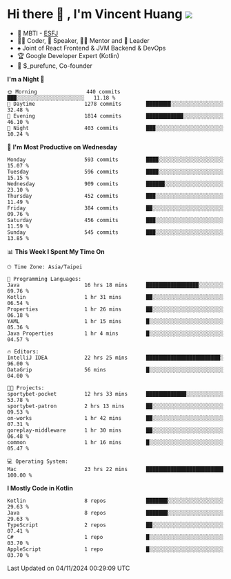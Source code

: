 # Hi there 👋 , I'm Vincent Huang ![](https://komarev.com/ghpvc/?username=Jian-Min-Huang)
- 👀 MBTI - [ESFJ](https://www.16personalities.com/esfj-personality)
- 👨‍💻 Coder, 🎤 Speaker, 👨‍🏫 Mentor and 🚀 Leader
- ♠️ Joint of React Frontend & JVM Backend & DevOps
- 🏆 Google Developer Expert (Kotlin)
- 💼 $_purefunc, Co-founder

<!--START_SECTION:waka-->
**I'm a Night 🦉** 

```text
🌞 Morning                440 commits         ███░░░░░░░░░░░░░░░░░░░░░░   11.18 % 
🌆 Daytime                1278 commits        ████████░░░░░░░░░░░░░░░░░   32.48 % 
🌃 Evening                1814 commits        ████████████░░░░░░░░░░░░░   46.10 % 
🌙 Night                  403 commits         ███░░░░░░░░░░░░░░░░░░░░░░   10.24 % 
```
📅 **I'm Most Productive on Wednesday** 

```text
Monday                   593 commits         ████░░░░░░░░░░░░░░░░░░░░░   15.07 % 
Tuesday                  596 commits         ████░░░░░░░░░░░░░░░░░░░░░   15.15 % 
Wednesday                909 commits         ██████░░░░░░░░░░░░░░░░░░░   23.10 % 
Thursday                 452 commits         ███░░░░░░░░░░░░░░░░░░░░░░   11.49 % 
Friday                   384 commits         ██░░░░░░░░░░░░░░░░░░░░░░░   09.76 % 
Saturday                 456 commits         ███░░░░░░░░░░░░░░░░░░░░░░   11.59 % 
Sunday                   545 commits         ███░░░░░░░░░░░░░░░░░░░░░░   13.85 % 
```


📊 **This Week I Spent My Time On** 

```text
🕑︎ Time Zone: Asia/Taipei

💬 Programming Languages: 
Java                     16 hrs 18 mins      █████████████████░░░░░░░░   69.76 % 
Kotlin                   1 hr 31 mins        ██░░░░░░░░░░░░░░░░░░░░░░░   06.54 % 
Properties               1 hr 26 mins        ██░░░░░░░░░░░░░░░░░░░░░░░   06.18 % 
YAML                     1 hr 15 mins        █░░░░░░░░░░░░░░░░░░░░░░░░   05.36 % 
Java Properties          1 hr 4 mins         █░░░░░░░░░░░░░░░░░░░░░░░░   04.57 % 

🔥 Editors: 
IntelliJ IDEA            22 hrs 25 mins      ████████████████████████░   96.00 % 
DataGrip                 56 mins             █░░░░░░░░░░░░░░░░░░░░░░░░   04.00 % 

🐱‍💻 Projects: 
sportybet-pocket         12 hrs 33 mins      █████████████░░░░░░░░░░░░   53.78 % 
sportybet-patron         2 hrs 13 mins       ██░░░░░░░░░░░░░░░░░░░░░░░   09.53 % 
on-works                 1 hr 42 mins        ██░░░░░░░░░░░░░░░░░░░░░░░   07.31 % 
goreplay-middleware      1 hr 30 mins        ██░░░░░░░░░░░░░░░░░░░░░░░   06.48 % 
common                   1 hr 16 mins        █░░░░░░░░░░░░░░░░░░░░░░░░   05.47 % 

💻 Operating System: 
Mac                      23 hrs 22 mins      █████████████████████████   100.00 % 
```

**I Mostly Code in Kotlin** 

```text
Kotlin                   8 repos             ███████░░░░░░░░░░░░░░░░░░   29.63 % 
Java                     8 repos             ███████░░░░░░░░░░░░░░░░░░   29.63 % 
TypeScript               2 repos             ██░░░░░░░░░░░░░░░░░░░░░░░   07.41 % 
C#                       1 repo              █░░░░░░░░░░░░░░░░░░░░░░░░   03.70 % 
AppleScript              1 repo              █░░░░░░░░░░░░░░░░░░░░░░░░   03.70 % 
```




 Last Updated on 04/11/2024 00:29:09 UTC
<!--END_SECTION:waka-->
